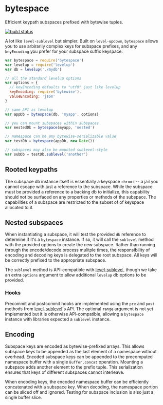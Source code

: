 # bytespace

Efficient keypath subspaces prefixed with bytewise tuples.

[![build status](https://travis-ci.org/deanlandolt/bytespace.svg?branch=master)](https://travis-ci.org/deanlandolt/bytespace)

A lot like `level-sublevel` but simpler. Built on `level-updown`, `bytespace` allows you to use arbirarily complex keys for subspace prefixes, and any `keyEncoding` you prefer for your subspace suffix keyspace.


```js
var bytespace = require('bytespace')
var levelup = require('levelup')
var db = levelup('./mydb')

// all the standard levelup options
var options = {
  // keyEncoding defaults to "utf8" just like levelup
  keyEncoding: require('bytewise'),
  valueEncoding: 'json'
}

// same API as levelup
var appDb = bytespace(db, 'myapp', options)

// you can mount subspaces within subspaces
var nestedDb = bytespace(myapp, 'nested')

// namespace can be any bytewise-serializable value
var testDb = bytespace(appDb, new Date())

// subspaces may also be mounted sublevel-style
var subDb = testDb.sublevel('another')
```

## Rooted keypaths

The subspace db instance itself is essentially a keyspace `chroot` -- a jail you cannot escape with just a reference to the subspace. While the subspace must be provided a reference to a backing db to initialize, this capability should not be surfaced on any properties or methods of the subspace. The capabilities of a subspace are restricted to the subset of of keyspace allocated to it.


## Nested subspaces

When instantiating a subspace, it will test the provided `db` reference to determine if it's a `bytespace` instance. If so, it will call the `sublevel` method with the provided options to create the new subspace. Rather than running through the encode/decode process mulitple times, the responsibility of encoding and decoding keys is delegated to the root subspace. All keys will be correctly prefixed to the appropriate subspace.

The `sublevel` method is API-compatible with [level-sublevel](https://github.com/dominictarr/level-sublevel), though we take an extra `options` argument to allow additional `levelup` db options to be provided.


### Hooks

Precommit and postcommit hooks are implemented using the `pre` and `post` methods from [level-sublevel](https://github.com/dominictarr/level-sublevel)'s API. The optional `range` argument is not yet implemented but it is otherwise API-compatible, allowing a `bytespace` instance with libraries expected a `sublevel` instance.


## Encoding

Subspace keys are encoded as bytewise-prefixed arrays. This allows subspace keys to be appended as the last element of a namespace without overhead. Encoded subspace keys can be appended to the precomputed namespace buffer with a single `Buffer.concat` operation. Mounting a subspace adds another element to the prefix tuple. This serialization ensures that keys of different subspaces cannot interleave.

When encoding keys, the encoded namespace buffer can be efficiently concatenated with a subspace key. When decoding, the namespace portion can be sliced off and ignored. Testing for subspace inclusion is also just a single buffer slice.
